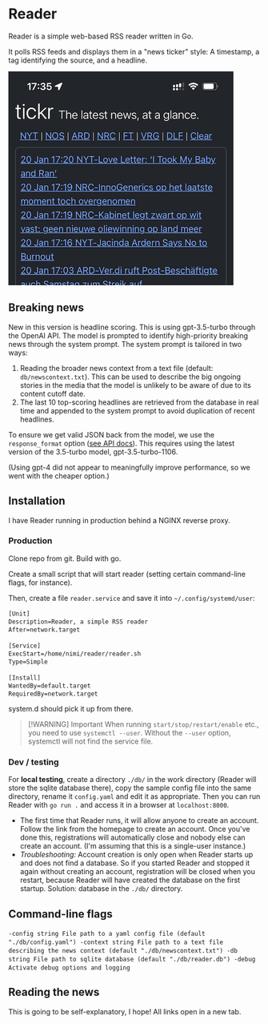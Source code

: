 # Reader

Reader is a simple web-based RSS reader written in Go.

It polls RSS feeds and displays them in a "news ticker" style: A timestamp, a tag identifying the source, and a headline. 

![](docs/tickr.png)

## Breaking news

New in this version is headline scoring. This is using gpt-3.5-turbo through the OpenAI API. The model is prompted to identify high-priority breaking news through the system prompt. The system prompt is tailored in two ways:

1. Reading the broader news context from a text file (default: `db/newscontext.txt`). This can be used to describe the big ongoing stories in the media that the model is unlikely to be aware of due to its content cutoff date.
2. The last 10 top-scoring headlines are retrieved from the database in real time and appended to the system prompt to avoid duplication of recent headlines.

To ensure we get valid JSON back from the model, we use the `response_format` option ([see API docs](https://platform.openai.com/docs/api-reference/chat/create#chat-create-response_format)). This requires using the latest version of the 3.5-turbo model, gpt-3.5-turbo-1106. 

(Using gpt-4 did not appear to meaningfully improve performance, so we went with the cheaper option.)

## Installation

I have Reader running in production behind a NGINX reverse proxy. 

### Production

Clone repo from git. Build with go.

Create a small script that will start reader (setting certain command-line flags, for instance).

Then, create a file `reader.service` and save it into `~/.config/systemd/user`:

```systemd
[Unit]
Description=Reader, a simple RSS reader
After=network.target

[Service]
ExecStart=/home/nimi/reader/reader.sh
Type=Simple

[Install]
WantedBy=default.target
RequiredBy=network.target
```

system.d should pick it up from there.

> [!WARNING] Important
> When running `start/stop/restart/enable` etc., you need to use `systemctl --user`. Without the `--user` option, systemctl will not find the service file.



### Dev / testing

For **local testing**, create a directory `./db/` in the work directory (Reader will store the sqlite database there), copy the sample config file into the same directory, rename it `config.yaml` and edit it as appropriate. Then you can run Reader with `go run .` and access it in a browser at `localhost:8000`.

- The first time that Reader runs, it will allow anyone to create an account. Follow the link from the homepage to create an account. Once you've done this, registrations will automatically close and nobody else can create an account. (I'm assuming that this is a single-user instance.)
- *Troubleshooting:* Account creation is only open when Reader starts up and does not find a database. So if you started Reader and stopped it again without creating an account, registration will be closed when you restart, because Reader will have created the database on the first startup. Solution: database in the `./db/` directory. 

## Command-line flags

`
  -config string
    	File path to a yaml config file (default "./db/config.yaml")
  -context string
    	File path to a text file describing the news context (default "./db/newscontext.txt")
  -db string
    	File path to sqlite database (default "./db/reader.db")
  -debug
    	Activate debug options and logging
`

## Reading the news

This is going to be self-explanatory, I hope! All links open in a new tab.

